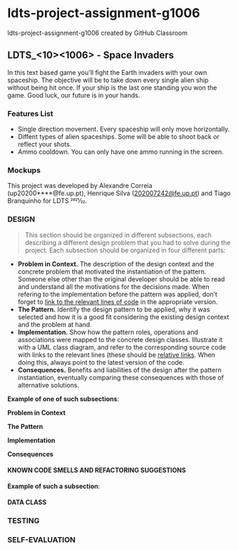 # ldts-project-assignment-g1006
ldts-project-assignment-g1006 created by GitHub Classroom
## LDTS_<10><1006> - Space Invaders


In this text based game you'll fight the Earth invaders with your own spaceship. The objective will be to take down every single alien ship without being hit once. If your ship is the last one standing you won the game. Good luck, our future is in your hands.

### Features List

- Single direction movement. Every spaceship will only move horizontally.
- Diffent types of alien spaceships. Some will be able to shoot back or reflect your shots.
- Ammo cooldown. You can only have one ammo running in the screen.

### Mockups

This project was developed by Alexandre Correia (up20200****@fe.up.pt), Henrique Silva (202007242@fe.up.pt) and Tiago Branquinho for LDTS 2021⁄22.

### DESIGN

> This section should be organized in different subsections, each describing a different design problem that you had to solve during the project. Each subsection should be organized in four different parts:

- **Problem in Context.** The description of the design context and the concrete problem that motivated the instantiation of the pattern. Someone else other than the original developer should be able to read and understand all the motivations for the decisions made. When refering to the implementation before the pattern was applied, don’t forget to [link to the relevant lines of code](https://help.github.com/en/articles/creating-a-permanent-link-to-a-code-snippet) in the appropriate version.
- **The Pattern.** Identify the design pattern to be applied, why it was selected and how it is a good fit considering the existing design context and the problem at hand.
- **Implementation.** Show how the pattern roles, operations and associations were mapped to the concrete design classes. Illustrate it with a UML class diagram, and refer to the corresponding source code with links to the relevant lines (these should be [relative links](https://help.github.com/en/articles/about-readmes#relative-links-and-image-paths-in-readme-files). When doing this, always point to the latest version of the code.
- **Consequences.** Benefits and liabilities of the design after the pattern instantiation, eventually comparing these consequences with those of alternative solutions.

**Example of one of such subsections**:


**Problem in Context**


**The Pattern**


**Implementation**


**Consequences**


#### KNOWN CODE SMELLS AND REFACTORING SUGGESTIONS


**Example of such a subsection**:


#### DATA CLASS


### TESTING


### SELF-EVALUATION
